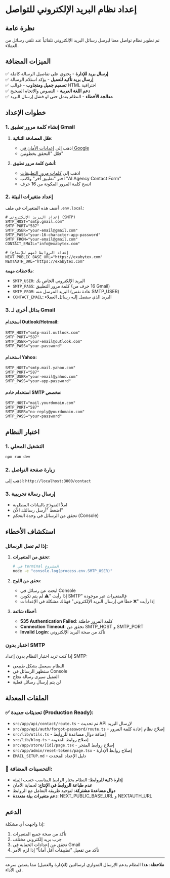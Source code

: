 # إعداد نظام البريد الإلكتروني للتواصل

## نظرة عامة
تم تطوير نظام تواصل معنا ليرسل رسائل البريد الإلكتروني تلقائياً عند تلقي رسائل من العملاء.

## الميزات المضافة
✅ **إرسال بريد للإدارة** - يحتوي على تفاصيل الرسالة كاملة  
✅ **إرسال بريد تأكيد للعميل** - يؤكد استلام الرسالة  
✅ **تصميم جميل ومتجاوب** - قوالب HTML احترافية  
✅ **دعم اللغة العربية** - النصوص والاتجاه الصحيح  
✅ **معالجة الأخطاء** - النظام يعمل حتى لو فشل إرسال البريد  

## خطوات الإعداد

### 1. إنشاء كلمة مرور تطبيق Gmail

1. **فعّل المصادقة الثنائية**:
   - اذهب إلى [إعدادات الأمان في Google](https://myaccount.google.com/security)
   - فعّل "التحقق بخطوتين"

2. **أنشئ كلمة مرور تطبيق**:
   - اذهب إلى [كلمات مرور التطبيقات](https://myaccount.google.com/apppasswords)
   - اختر "تطبيق آخر" واكتب "AI Agency Contact Form"
   - انسخ كلمة المرور المكونة من 16 حرف

### 2. إعداد متغيرات البيئة

أضف هذه المتغيرات في ملف `.env.local`:

```env
# إعداد البريد الإلكتروني (SMTP)
SMTP_HOST="smtp.gmail.com"
SMTP_PORT="587"
SMTP_USER="your-email@gmail.com"
SMTP_PASS="your-16-character-app-password"
SMTP_FROM="your-email@gmail.com"
CONTACT_EMAIL="info@exabytex.com"

# إعداد الروابط (مهم للإنتاج)
NEXT_PUBLIC_BASE_URL="https://exabytex.com"
NEXTAUTH_URL="https://exabytex.com"
```

**ملاحظات مهمة**:
- `SMTP_USER`: البريد الإلكتروني الخاص بك
- `SMTP_PASS`: كلمة مرور التطبيق (16 حرف من Gmail)
- `SMTP_FROM`: البريد المرسل منه (عادة نفس SMTP_USER)
- `CONTACT_EMAIL`: البريد الذي ستصل إليه رسائل العملاء

### 3. بدائل أخرى لـ Gmail

#### استخدام Outlook/Hotmail:
```env
SMTP_HOST="smtp-mail.outlook.com"
SMTP_PORT="587"
SMTP_USER="your-email@outlook.com"
SMTP_PASS="your-password"
```

#### استخدام Yahoo:
```env
SMTP_HOST="smtp.mail.yahoo.com"
SMTP_PORT="587"
SMTP_USER="your-email@yahoo.com"
SMTP_PASS="your-app-password"
```

#### استخدام خادم SMTP مخصص:
```env
SMTP_HOST="mail.yourdomain.com"
SMTP_PORT="587"
SMTP_USER="no-reply@yourdomain.com"
SMTP_PASS="your-password"
```

## اختبار النظام

### 1. التشغيل المحلي
```bash
npm run dev
```

### 2. زيارة صفحة التواصل
اذهب إلى: `http://localhost:3000/contact`

### 3. إرسال رسالة تجريبية
- املأ النموذج بالبيانات المطلوبة
- اضغط "أرسل رسالتك الآن"
- تحقق من الرسائل في وحدة التحكم (Console)

## استكشاف الأخطاء

### إذا لم تصل الرسائل:

1. **تحقق من المتغيرات**:
   ```bash
   # في terminal المشروع
   node -e "console.log(process.env.SMTP_USER)"
   ```

2. **تحقق من اللوج**:
   - ابحث عن رسائل في Console
   - إذا رأيت "⚠️ لم يتم تكوين SMTP" فالمتغيرات غير موجودة
   - إذا رأيت "❌ خطأ في إرسال البريد الإلكتروني" فهناك مشكلة في الإعدادات

3. **أخطاء شائعة**:
   - **535 Authentication Failed**: كلمة المرور خاطئة
   - **Connection Timeout**: تحقق من SMTP_HOST و SMTP_PORT
   - **Invalid Login**: تأكد من صحة البريد الإلكتروني

### اختبار بدون SMTP

إذا كنت تريد اختبار النظام بدون إعداد SMTP:
- النظام سيعمل بشكل طبيعي
- ستظهر الرسائل في Console
- العميل سيرى رسالة نجاح
- لن يتم إرسال رسائل فعلية

## الملفات المعدلة

### ✅ تحديثات جديدة (Production Ready):
- `src/app/api/contact/route.ts` - تم تحديث API لإرسال البريد
- `src/app/api/auth/forgot-password/route.ts` - إصلاح نظام إعادة كلمة المرور
- `src/lib/utils.ts` - إضافة دوال مساعدة للروابط
- `src/lib/blog.ts` - إصلاح روابط المدونة
- `src/app/store/[id]/page.tsx` - إصلاح روابط المتجر
- `src/app/admin/reset-tokens/page.tsx` - إصلاح روابط الإدارة
- `EMAIL_SETUP.md` - دليل الإعداد المحدث

### 🔧 التحسينات المضافة:
- **إدارة ذكية للروابط**: النظام يختار الرابط المناسب حسب البيئة
- **عدم طباعة الروابط في الإنتاج**: لحماية الأمان
- **دوال مساعدة مشتركة**: لتوحيد طريقة التعامل مع الروابط
- **دعم متغيرات بيئة متعددة**: NEXT_PUBLIC_BASE_URL و NEXTAUTH_URL

## الدعم

إذا واجهت أي مشكلة:
1. تأكد من صحة جميع المتغيرات
2. جرب بريد إلكتروني مختلف
3. تحقق من إعدادات الحماية في Gmail
4. تأكد من تفعيل "تطبيقات أقل أماناً" إذا لزم الأمر

---

**ملاحظة**: هذا النظام يدعم الإرسال المتوازي لرسالتين (للإدارة والعميل) مما يضمن سرعة في الأداء. 